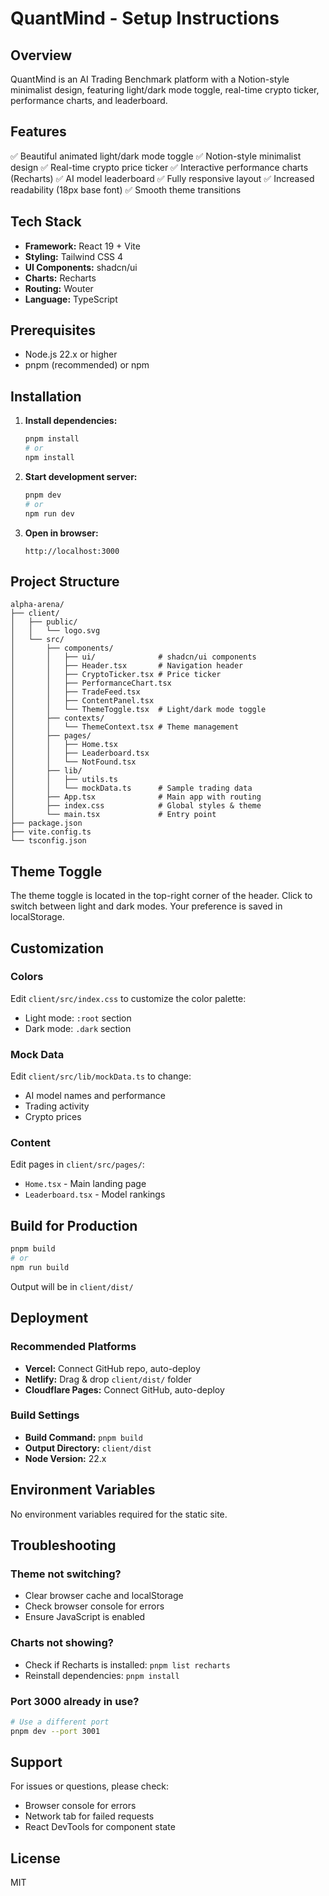 # QuantMind - Setup Instructions

## Overview
QuantMind is an AI Trading Benchmark platform with a Notion-style minimalist design, featuring light/dark mode toggle, real-time crypto ticker, performance charts, and leaderboard.

## Features
✅ Beautiful animated light/dark mode toggle
✅ Notion-style minimalist design
✅ Real-time crypto price ticker
✅ Interactive performance charts (Recharts)
✅ AI model leaderboard
✅ Fully responsive layout
✅ Increased readability (18px base font)
✅ Smooth theme transitions

## Tech Stack
- **Framework:** React 19 + Vite
- **Styling:** Tailwind CSS 4
- **UI Components:** shadcn/ui
- **Charts:** Recharts
- **Routing:** Wouter
- **Language:** TypeScript

## Prerequisites
- Node.js 22.x or higher
- pnpm (recommended) or npm

## Installation

1. **Install dependencies:**
   ```bash
   pnpm install
   # or
   npm install
   ```

2. **Start development server:**
   ```bash
   pnpm dev
   # or
   npm run dev
   ```

3. **Open in browser:**
   ```
   http://localhost:3000
   ```

## Project Structure

```
alpha-arena/
├── client/
│   ├── public/
│   │   └── logo.svg
│   └── src/
│       ├── components/
│       │   ├── ui/              # shadcn/ui components
│       │   ├── Header.tsx       # Navigation header
│       │   ├── CryptoTicker.tsx # Price ticker
│       │   ├── PerformanceChart.tsx
│       │   ├── TradeFeed.tsx
│       │   ├── ContentPanel.tsx
│       │   └── ThemeToggle.tsx  # Light/dark mode toggle
│       ├── contexts/
│       │   └── ThemeContext.tsx # Theme management
│       ├── pages/
│       │   ├── Home.tsx
│       │   ├── Leaderboard.tsx
│       │   └── NotFound.tsx
│       ├── lib/
│       │   ├── utils.ts
│       │   └── mockData.ts      # Sample trading data
│       ├── App.tsx              # Main app with routing
│       ├── index.css            # Global styles & theme
│       └── main.tsx             # Entry point
├── package.json
├── vite.config.ts
└── tsconfig.json
```

## Theme Toggle

The theme toggle is located in the top-right corner of the header. Click to switch between light and dark modes. Your preference is saved in localStorage.

## Customization

### Colors
Edit `client/src/index.css` to customize the color palette:
- Light mode: `:root` section
- Dark mode: `.dark` section

### Mock Data
Edit `client/src/lib/mockData.ts` to change:
- AI model names and performance
- Trading activity
- Crypto prices

### Content
Edit pages in `client/src/pages/`:
- `Home.tsx` - Main landing page
- `Leaderboard.tsx` - Model rankings

## Build for Production

```bash
pnpm build
# or
npm run build
```

Output will be in `client/dist/`

## Deployment

### Recommended Platforms
- **Vercel:** Connect GitHub repo, auto-deploy
- **Netlify:** Drag & drop `client/dist/` folder
- **Cloudflare Pages:** Connect GitHub, auto-deploy

### Build Settings
- **Build Command:** `pnpm build`
- **Output Directory:** `client/dist`
- **Node Version:** 22.x

## Environment Variables

No environment variables required for the static site.

## Troubleshooting

### Theme not switching?
- Clear browser cache and localStorage
- Check browser console for errors
- Ensure JavaScript is enabled

### Charts not showing?
- Check if Recharts is installed: `pnpm list recharts`
- Reinstall dependencies: `pnpm install`

### Port 3000 already in use?
```bash
# Use a different port
pnpm dev --port 3001
```

## Support

For issues or questions, please check:
- Browser console for errors
- Network tab for failed requests
- React DevTools for component state

## License

MIT
